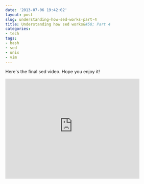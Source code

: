 ```yaml
---
date: '2013-07-06 19:42:02'
layout: post
slug: understanding-how-sed-works-part-4
title: Understanding how sed works&#58; Part 4
categories:
- tech
tags:
- bash
- sed
- unix
- vim
---
```


Here's the final sed video. Hope you enjoy it!

<iframe width="420" height="315" src="http://www.youtube.com/embed/W95wrzAgdWk" frameborder="0" allowfullscreen></iframe>

